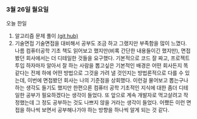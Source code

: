 ### 3월 26일 월요일

오늘 한일

1. 알고리즘 문제 풀이 [(git hub)](https://github.com/zooozoo/algorithm)
2. 기술면접
  기술면접을 대비해서 공부도 조금 하고 그랬지만 부족함을 많이 느꼈다. 나름 컴퓨터공학 기초 책도 읽어보고 했지만(비록 간단한 내용들이긴 했지만), 면접봤던 회사에서는 더 디테일한 것들을 요구했다. 기본적으로 코드 잘 짜고, 프로젝트 투입 하자마자 알아서 잘 하는 사람을 뽑고싶은 기본적인 배경은 어떤 회사든지 똑같다는 전제 하에 어떤 방법으로 그것을 가려 낼 것인지는 방법론적으로 다를 수 있는데, 이번에 면접봤던 회사는 나의 기준점을 상회했다. 이런걸 물어보고 뽑는구나 하는 생각도 들기도 했지만 한편으론 컴퓨터 공학 기초적인 지식에 대한 좀더 디테일한 공부가 필요하겠다는 생각이 들었다. 또 앞으로 계속 개발자로 먹고살려고 작정했는데 그 정도 공부하는 것도 나쁘지 않을 거라는 생각이 들었다. 어쨌든 이런 면접을 하나씩 보면서 공부해나가야 하는 방향을 하나씩 알게 되는 것 같다.
